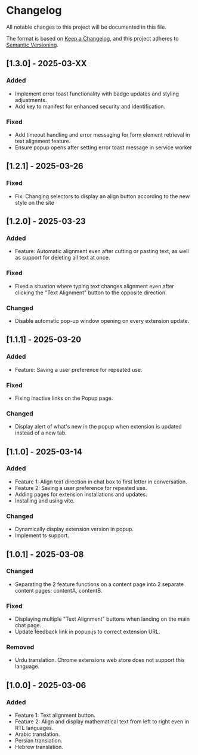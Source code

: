 # Changelog

All notable changes to this project will be documented in this file.

The format is based on [Keep a Changelog](https://keepachangelog.com/en/1.1.0/),
and this project adheres to [Semantic Versioning](https://semver.org/spec/v2.0.0.html).

## [1.3.0] - 2025-03-XX

### Added

- Implement error toast functionality with badge updates and styling adjustments.
- Add key to manifest for enhanced security and identification.

### Fixed

- Add timeout handling and error messaging for form element retrieval in text alignment feature.
- Ensure popup opens after setting error toast message in service worker


## [1.2.1] - 2025-03-26

### Fixed

- Fix: Changing selectors to display an align button according to the new style on the site

## [1.2.0] - 2025-03-23

### Added

- Feature: Automatic alignment even after cutting or pasting text, as well as support for deleting all text at once.

### Fixed

- Fixed a situation where typing text changes alignment even after clicking the "Text Alignment" button to the opposite direction.

### Changed

- Disable automatic pop-up window opening on every extension update.

## [1.1.1] - 2025-03-20

### Added

- Feature: Saving a user preference for repeated use.

### Fixed

- Fixing inactive links on the Popup page.

### Changed

- Display alert of what's new in the popup when extension is updated instead of a new tab.

## [1.1.0] - 2025-03-14

### Added

- Feature 1: Align text direction in chat box to first letter in conversation.
- Feature 2: Saving a user preference for repeated use.
- Adding pages for extension installations and updates.
- Installing and using vite.

### Changed

- Dynamically display extension version in popup.
- Implement ts support.

## [1.0.1] - 2025-03-08

### Changed

- Separating the 2 feature functions on a content page into 2 separate content pages: contentA, contentB.

### Fixed

- Displaying multiple "Text Alignment" buttons when landing on the main chat page.
- Update feedback link in popup.js to correct extension URL.

### Removed

- Urdu translation. Chrome extensions web store does not support this language.

## [1.0.0] - 2025-03-06

### Added

- Feature 1: Text alignment button.
- Feature 2: Align and display mathematical text from left to right even in RTL languages.
- Arabic translation.
- Persian translation.
- Hebrew translation.

